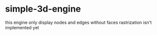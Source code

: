 # simple-3d-engine
this engine only display nodes and edges without faces rastrization isn't implemented yet
